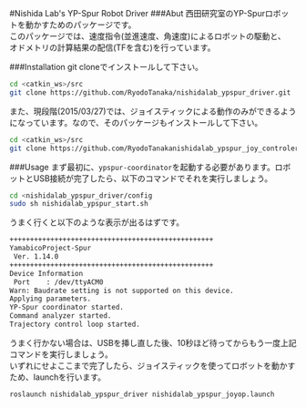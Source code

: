 #Nishida Lab's YP-Spur Robot Driver
###Abut
西田研究室のYP-Spurロボットを動かすためのパッケージです。  
このパッケージでは、速度指令(並進速度、角速度)によるロボットの駆動と、  
オドメトリの計算結果の配信(TFを含む)を行っています。

###Installation
git cloneでインストールして下さい。

```bash
cd <catkin_ws>/src
git clone https://github.com/RyodoTanaka/nishidalab_ypspur_driver.git
```

また、現段階(2015/03/27)では、ジョイスティックによる動作のみができるようになっています。なので、そのパッケージもインストールして下さい。

```bash
cd <catkin_ws>/src
git clone https://github.com/RyodoTanakanishidalab_ypspur_joy_controler.git
```

###Usage
まず最初に、`ypspur-coordinator`を起動する必要があります。ロボットとUSB接続が完了したら、以下のコマンドでそれを実行しましょう。

```bash
cd <nishidalab_ypspur_driver/config
sudo sh nishidalab_ypspur_start.sh
```

うまく行くと以下のような表示が出るはずです。

```bash
++++++++++++++++++++++++++++++++++++++++++++++++++
YamabicoProject-Spur
 Ver. 1.14.0
++++++++++++++++++++++++++++++++++++++++++++++++++
Device Information
 Port    : /dev/ttyACM0 
Warn: Baudrate setting is not supported on this device.
Applying parameters.
YP-Spur coordinator started.
Command analyzer started.
Trajectory control loop started.

```

うまく行かない場合は、USBを挿し直した後、10秒ほど待ってからもう一度上記コマンドを実行しましょう。  
いずれにせよここまで完了したら、ジョイスティックを使ってロボットを動かすため、launchを行います。

```bash
roslaunch nishidalab_ypspur_driver nishidalab_ypspur_joyop.launch
```
